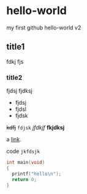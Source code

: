 # hello-world
my first github hello-world v2
## title1
fdkj
fjs
### title2
fjdsj
fjdksj

* fjdsj
* fjdsl
* fjdsk

~~kdfj~~   `fdjsk`     *jfdkjf*   **fkjdksj**

a [link](http://www.baidu.com).

code `jkfdsjk`
```c
int main(void)
{
  printf("hello\n");
  return 0;
}
```
